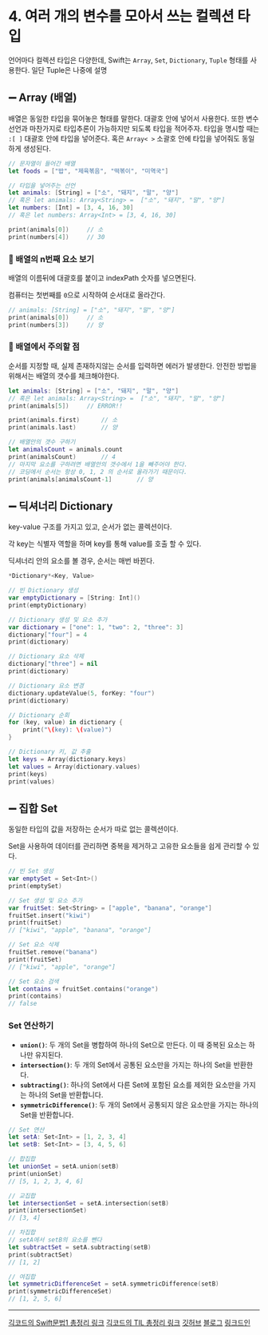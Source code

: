 # 4. 여러 개의 변수를 모아서 쓰는 컬렉션 타입

언어마다 컬렉션 타입은 다양한데, Swift는 `Array`, `Set`, `Dictionary`, `Tuple` 형태를 사용한다. 일단 Tuple은 나중에 설명

## ➖ Array (배열)

배열은 동일한 타입을 묶어놓은 형태를 말한다. 대괄호 안에 넣어서 사용한다. 또한 변수선언과 마찬가지로 타입추론이 가능하지만 되도록 타입을 적어주자. 타입을 명시할 때는 `:[ ]` 대괄호 안에 타입을 넣어준다. 혹은 `Array< >` 소괄호 안에 타입을 넣어줘도 동일하게 생성된다.  

```swift
// 문자열이 들어간 배열
let foods = ["밥", "제육볶음", "떡볶이", "미역국"]

// 타입을 넣어주는 선언
let animals: [String] = ["소", "돼지", "말", "양"]
// 혹은 let animals: Array<String> =  ["소", "돼지", "말", "양"]
let numbers: [Int] = [3, 4, 16, 30]
// 혹은 let numbers: Array<Int> = [3, 4, 16, 30]

print(animals[0])     // 소
print(numbers[4])     // 30
```

### 🟰 배열의 n번째 요소 보기

배열의 이름뒤에 대괄호를 붙이고 indexPath 숫자를 넣으면된다. 

컴퓨터는 첫번째를 `0`으로 시작하여 순서대로 올라간다. 

```swift
// animals: [String] = ["소", "돼지", "말", "양"]
print(animals[0])     // 소
print(numbers[3])     // 양
```

### 📌 배열에서 주의할 점

 순서를 지정할 때, 실제 존재하지않는 순서를 입력하면 에러가 발생한다.  안전한 방법을 위해서는 배열의 갯수를 체크해야한다. 

```swift
let animals: [String] = ["소", "돼지", "말", "양"]
// 혹은 let animals: Array<String> =  ["소", "돼지", "말", "양"]
print(animals[5])     // ERROR!!

print(animals.first)      // 소
print(animals.last)       // 양

// 배열안의 갯수 구하기
let animalsCount = animals.count
print(animalsCount)       // 4
// 마지막 요소를 구하려면 배열안의 갯수에서 1을 빼주어야 한다.
// 코딩에서 순서는 항상 0, 1, 2 의 순서로 올라가기 때문이다. 
print(animals[animalsCount-1]       // 양
```

## ➖ **딕셔너리 Dictionary**

key-value 구조를 가지고 있고, 순서가 없는 콜렉션이다.

각 key는 식별자 역할을 하며 key를 통해 value를 호출 할 수 있다.

딕셔너리 안의 요소를 볼 경우, 순서는 매번 바뀐다. 

```swift
*Dictionary*<Key, Value>
```

```swift
// 빈 Dictionary 생성
var emptyDictionary = [String: Int]()
print(emptyDictionary)

// Dictionary 생성 및 요소 추가
var dictionary = ["one": 1, "two": 2, "three": 3]
dictionary["four"] = 4
print(dictionary)

// Dictionary 요소 삭제
dictionary["three"] = nil
print(dictionary)

// Dictionary 요소 변경
dictionary.updateValue(5, forKey: "four")
print(dictionary)

// Dictionary 순회
for (key, value) in dictionary {
    print("\(key): \(value)")
}

// Dictionary 키, 값 추출
let keys = Array(dictionary.keys)
let values = Array(dictionary.values)
print(keys)
print(values)
```

## ➖ **집합 Set**

동일한 타입의 값을 저장하는 순서가 따로 없는 콜렉션이다.

Set을 사용하여 데이터를 관리하면 중복을 제거하고 고유한 요소들을 쉽게 관리할 수 있다.

```swift
// 빈 Set 생성
var emptySet = Set<Int>()
print(emptySet)

// Set 생성 및 요소 추가
var fruitSet: Set<String> = ["apple", "banana", "orange"]
fruitSet.insert("kiwi")
print(fruitSet)
// ["kiwi", "apple", "banana", "orange"]

// Set 요소 삭제
fruitSet.remove("banana")
print(fruitSet)
// ["kiwi", "apple", "orange"]

// Set 요소 검색
let contains = fruitSet.contains("orange")
print(contains)
// false

```

### Set 연산하기

- **`union()`**: 두 개의 Set을 병합하여 하나의 Set으로 만든다. 이 때 중복된 요소는 하나만 유지된다.
- **`intersection()`**: 두 개의 Set에서 공통된 요소만을 가지는 하나의 Set을 반환한다.
- **`subtracting()`**: 하나의 Set에서 다른 Set에 포함된 요소를 제외한 요소만을 가지는 하나의 Set을 반환합니다.
- **`symmetricDifference()`**: 두 개의 Set에서 공통되지 않은 요소만을 가지는 하나의 Set을 반환합니다.

```swift
// Set 연산
let setA: Set<Int> = [1, 2, 3, 4]
let setB: Set<Int> = [3, 4, 5, 6]

// 합집합
let unionSet = setA.union(setB)
print(unionSet)
// [5, 1, 2, 3, 4, 6]

// 교집합
let intersectionSet = setA.intersection(setB)
print(intersectionSet)
// [3, 4]

// 차집합
// setA에서 setB의 요소를 뺀다
let subtractSet = setA.subtracting(setB)
print(subtractSet)
// [1, 2]

// 여집합
let symmetricDifferenceSet = setA.symmetricDifference(setB)
print(symmetricDifferenceSet)
// [1, 2, 5, 6]
```


---
[긱코드의 Swift문법1 총정리 링크](https://github.com/isGeekCode/TIL/blob/main/swift/Swift1.md)
[긱코드의 TIL 총정리 링크](https://github.com/isGeekCode/TIL)
[깃허브](https://github.com/isGeekCode/)
[블로그](https://h1guitar.tistory.com/)
[링크드인](https://www.linkedin.com/in/hyeonseok-bang-52b780235/)
